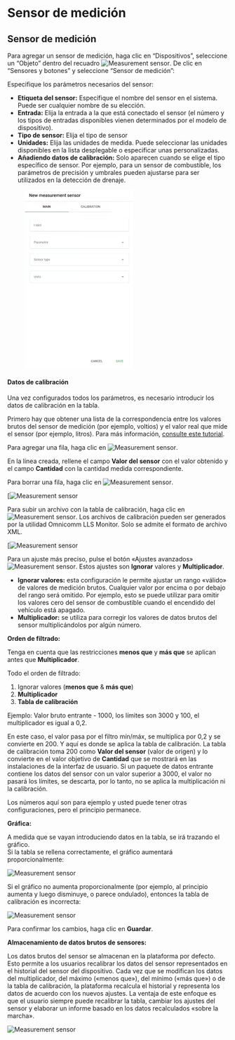 # Sensor de medición

## Sensor de medición

Para agregar un sensor de medición, haga clic en “Dispositivos”, seleccione un “Objeto” dentro del recuadro ![Measurement sensor](https://www.navixy.com/wp-content/uploads/2021/10/add.png). De clic en “Sensores y botones” y seleccione “Sensor de medición”:

Especifique los parámetros necesarios del sensor:

* **Etiqueta del sensor:** Especifique el nombre del sensor en el sistema. Puede ser cualquier nombre de su elección.
* **Entrada:** Elija la entrada a la que está conectado el sensor (el número y los tipos de entradas disponibles vienen determinados por el modelo de dispositivo).
* **Tipo de sensor:** Elija el tipo de sensor
* **Unidades:** Elija las unidades de medida. Puede seleccionar las unidades disponibles en la lista desplegable o especificar unas personalizadas.
* **Añadiendo datos de calibración:** Solo aparecen cuando se elige el tipo específico de sensor. Por ejemplo, para un sensor de combustible, los parámetros de precisión y umbrales pueden ajustarse para ser utilizados en la detección de drenaje.

<figure><img src="../../../../../.gitbook/assets/image (1) (1).png" alt="" width="246"><figcaption></figcaption></figure>

#### Datos de calibración

Una vez configurados todos los parámetros, es necesario introducir los datos de calibración en la tabla.

Primero hay que obtener una lista de la correspondencia entre los valores brutos del sensor de medición (por ejemplo, voltios) y el valor real que mide el sensor (por ejemplo, litros). Para más información, [consulte este tutorial](https://docs.navixy.com/eco-fleet/fuel-level-sensors).

Para agregar una fila, haga clic en ![Measurement sensor](https://www.navixy.com/wp-content/uploads/2021/10/add.png).

En la línea creada, rellene el campo **Valor del sensor** con el valor obtenido y el campo **Cantidad** con la cantidad medida correspondiente.

Para borrar una fila, haga clic en ![Measurement sensor](https://www.navixy.com/wp-content/uploads/2021/10/del.png).

\[![Measurement sensor](https://www.navixy.com/wp-content/uploads/2021/10/measurement_sensor_calibration_table_en.png)

Para subir un archivo con la tabla de calibración, haga clic en ![Measurement sensor](https://www.navixy.com/wp-content/uploads/2021/10/upload.png). Los archivos de calibración pueden ser generados por la utilidad Omnicomm LLS Monitor. Solo se admite el formato de archivo XML.

\[![Measurement sensor](https://www.navixy.com/wp-content/uploads/2021/10/upload_calibration_table_en.png)

Para un ajuste más preciso, pulse el botón «Ajustes avanzados» ![Measurement sensor](https://www.navixy.com/wp-content/uploads/2021/10/advanced_settings.png). Estos ajustes son **Ignorar** valores y **Multiplicador**.

* **Ignorar valores:** esta configuración le permite ajustar un rango «válido» de valores de medición brutos. Cualquier valor por encima o por debajo del rango será omitido. Por ejemplo, esto se puede utilizar para omitir los valores cero del sensor de combustible cuando el encendido del vehículo está apagado.
* **Multiplicador:** se utiliza para corregir los valores de datos brutos del sensor multiplicándolos por algún número.

**Orden de filtrado:**

Tenga en cuenta que las restricciones **menos que** y **más que** se aplican antes que **Multiplicador**.

Todo el orden de filtrado:

1. Ignorar valores (**menos que** & **más que**)
2. **Multiplicador**
3. **Tabla de calibración**

Ejemplo: Valor bruto entrante - 1000, los límites son 3000 y 100, el multiplicador es igual a 0,2.

En este caso, el valor pasa por el filtro mín/máx, se multiplica por 0,2 y se convierte en 200. Y aquí es donde se aplica la tabla de calibración. La tabla de calibración toma 200 como **Valor del sensor** (valor de origen) y lo convierte en el valor objetivo de **Cantidad** que se mostrará en las instalaciones de la interfaz de usuario. Si un paquete de datos entrante contiene los datos del sensor con un valor superior a 3000, el valor no pasará los límites, se descarta, por lo tanto, no se aplica la multiplicación ni la calibración.

Los números aquí son para ejemplo y usted puede tener otras configuraciones, pero el principio permanece.

**Gráfica:**

A medida que se vayan introduciendo datos en la tabla, se irá trazando el gráfico.\
Si la tabla se rellena correctamente, el gráfico aumentará proporcionalmente:

![Measurement sensor](https://www.navixy.com/wp-content/uploads/2021/10/measurement_sensor_calibration_graph_en.png)

Si el gráfico no aumenta proporcionalmente (por ejemplo, al principio aumenta y luego disminuye, o parece ondulado), entonces la tabla de calibración es incorrecta:

![Measurement sensor](https://www.navixy.com/wp-content/uploads/2021/10/measurement_sensor_calibration_graph_wrong_en.png)

Para confirmar los cambios, haga clic en **Guardar**.

**Almacenamiento de datos brutos de sensores:**

Los datos brutos del sensor se almacenan en la plataforma por defecto. Esto permite a los usuarios recalibrar los datos del sensor representados en el historial del sensor del dispositivo. Cada vez que se modifican los datos del multiplicador, del máximo («menos que»), del mínimo («más que») o de la tabla de calibración, la plataforma recalcula el historial y representa los datos de acuerdo con los nuevos ajustes. La ventaja de este enfoque es que el usuario siempre puede recalibrar la tabla, cambiar los ajustes del sensor y elaborar un informe basado en los datos recalculados «sobre la marcha».

![Measurement sensor](https://www.navixy.com/wp-content/uploads/2021/10/measurement_sensor_advanced_en.png)
